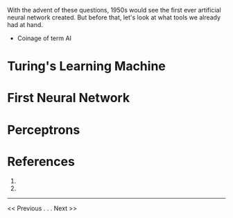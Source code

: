 With the advent of these questions, 1950s would see the first ever artificial neural network created. But before that, let's look at what tools we already had at hand.
- Coinage of term AI

# Turing's Learning Machine
# First Neural Network
# Perceptrons



# References
1. 
2. 
---
<< Previous . . .   Next >>
<!--stackedit_data:
eyJoaXN0b3J5IjpbMTQxNjkzODgwNl19
-->